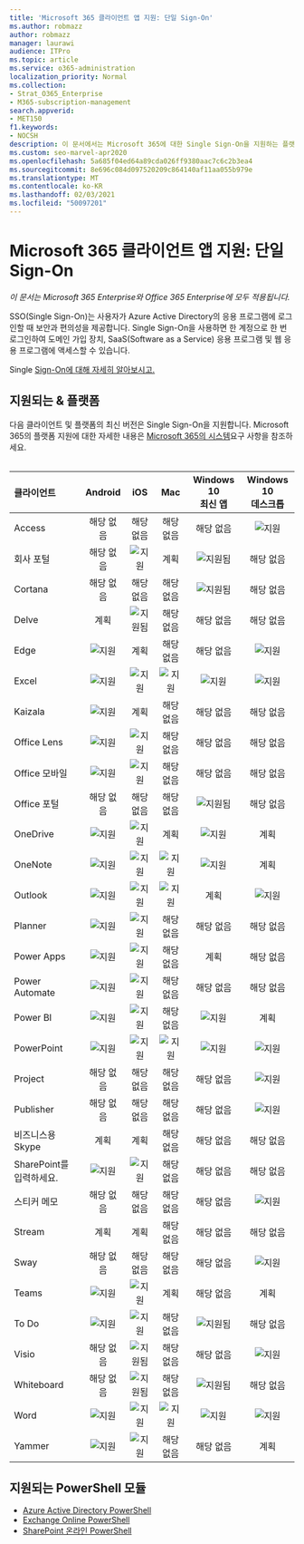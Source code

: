 ```yaml
---
title: 'Microsoft 365 클라이언트 앱 지원: 단일 Sign-On'
ms.author: robmazz
author: robmazz
manager: laurawi
audience: ITPro
ms.topic: article
ms.service: o365-administration
localization_priority: Normal
ms.collection:
- Strat_O365_Enterprise
- M365-subscription-management
search.appverid:
- MET150
f1.keywords:
- NOCSH
description: 이 문서에서는 Microsoft 365에 대한 Single Sign-On을 지원하는 플랫폼, 클라이언트 및 PowerShell 모듈에 대해 자세히 알아보고 있습니다.
ms.custom: seo-marvel-apr2020
ms.openlocfilehash: 5a685f04ed64a89cda026ff9380aac7c6c2b3ea4
ms.sourcegitcommit: 8e696c084d097520209c864140af11aa055b979e
ms.translationtype: MT
ms.contentlocale: ko-KR
ms.lasthandoff: 02/03/2021
ms.locfileid: "50097201"
---
```

# <a name="microsoft-365-client-app-support-single-sign-on"></a>Microsoft 365 클라이언트 앱 지원: 단일 Sign-On

*이 문서는 Microsoft 365 Enterprise와 Office 365 Enterprise에 모두 적용됩니다.*

SSO(Single Sign-On)는 사용자가 Azure Active Directory의 응용 프로그램에 로그인할 때 보안과 편의성을 제공합니다. Single Sign-On을 사용하면 한 계정으로 한 번 로그인하여 도메인 가입 장치, SaaS(Software as a Service) 응용 프로그램 및 웹 응용 프로그램에 액세스할 수 있습니다.

Single [Sign-On에 대해 자세히 알아보시고.](/azure/active-directory/manage-apps/what-is-single-sign-on)

## <a name="supported-clients--platforms"></a>지원되는 & 플랫폼

다음 클라이언트 및 플랫폼의 최신 버전은 Single Sign-On을 지원합니다. Microsoft 365의 플랫폼 지원에 대한 자세한 내용은 [Microsoft 365의 시스템](/microsoft-365/microsoft-365-and-office-resources)요구 사항을 참조하세요.
<br>
<br>

| 클라이언트 | Android | iOS | Mac| Windows 10 <br> 최신 앱| Windows 10 <br> 데스크톱 |
|:---|:---:|:---:|:---:|:---:|:---:|
| Access | 해당 없음 | 해당 없음 | 해당 없음 | 해당 없음 | ![지원](../media/check-mark.png) |
| 회사 포털 | 해당 없음 | ![지원](../media/check-mark.png) | 계획 | ![지원됨](../media/check-mark.png) | 해당 없음 |
| Cortana | 해당 없음 | 해당 없음 | 해당 없음 | ![지원됨](../media/check-mark.png) | 해당 없음 |
| Delve | 계획 | ![지원됨](../media/check-mark.png) | 해당 없음 | 해당 없음 | 해당 없음 |
| Edge | ![지원](../media/check-mark.png) | 계획 | 해당 없음 | 해당 없음 | ![지원](../media/check-mark.png) |
| Excel | ![지원](../media/check-mark.png) | ![지원](../media/check-mark.png) | ![지원](../media/check-mark.png) | ![지원](../media/check-mark.png) | ![지원](../media/check-mark.png) |
| Kaizala | ![지원](../media/check-mark.png) | 계획 | 해당 없음 | 해당 없음 | 해당 없음 |
| Office Lens| ![지원](../media/check-mark.png) | ![지원](../media/check-mark.png) | 해당 없음 | 해당 없음 | 해당 없음 |
| Office 모바일 | ![지원](../media/check-mark.png) | ![지원](../media/check-mark.png) | 해당 없음 | 해당 없음 | 해당 없음 |
| Office 포털 | 해당 없음 | 해당 없음 | 해당 없음 | ![지원됨](../media/check-mark.png) | 해당 없음 |
| OneDrive | ![지원](../media/check-mark.png) | ![지원](../media/check-mark.png) | 계획 | ![지원](../media/check-mark.png) | 계획 |
| OneNote | ![지원](../media/check-mark.png) | ![지원](../media/check-mark.png) | ![지원](../media/check-mark.png) | ![지원](../media/check-mark.png) | 계획 |
| Outlook | ![지원](../media/check-mark.png) | ![지원](../media/check-mark.png) | ![지원](../media/check-mark.png) | 계획 | ![지원](../media/check-mark.png) |
| Planner | ![지원](../media/check-mark.png) | ![지원](../media/check-mark.png) | 해당 없음 | 해당 없음 | 해당 없음 |
| Power Apps | ![지원](../media/check-mark.png) | ![지원](../media/check-mark.png) | 해당 없음 | 계획 | 해당 없음 |
| Power Automate | ![지원](../media/check-mark.png) | ![지원](../media/check-mark.png) | 해당 없음 | 해당 없음 | 해당 없음 |
| Power BI | ![지원](../media/check-mark.png) | ![지원](../media/check-mark.png) | 해당 없음 | ![지원](../media/check-mark.png) | 계획 |
| PowerPoint | ![지원](../media/check-mark.png) | ![지원](../media/check-mark.png) | ![지원](../media/check-mark.png) | ![지원](../media/check-mark.png) | ![지원](../media/check-mark.png) |
| Project | 해당 없음 | 해당 없음 | 해당 없음 | 해당 없음 | ![지원](../media/check-mark.png) |
| Publisher | 해당 없음 | 해당 없음 | 해당 없음 | 해당 없음 | ![지원](../media/check-mark.png) |
| 비즈니스용 Skype | 계획 | 계획 | 해당 없음 | 해당 없음 | 해당 없음 |
| SharePoint를 입력하세요. | ![지원](../media/check-mark.png) | ![지원](../media/check-mark.png) | 해당 없음 | 해당 없음 | 해당 없음 |
| 스티커 메모 | 해당 없음 | 해당 없음 | 해당 없음 | 해당 없음 | ![지원](../media/check-mark.png) |
| Stream | 계획 | 계획 | 해당 없음 | 해당 없음 | 해당 없음 |
| Sway | 해당 없음 | 해당 없음 | 해당 없음 | 해당 없음 | ![지원](../media/check-mark.png) |
| Teams | ![지원](../media/check-mark.png) | ![지원](../media/check-mark.png) | 계획 | 해당 없음 | 계획 |
| To Do | ![지원](../media/check-mark.png) | ![지원](../media/check-mark.png) | 해당 없음 | ![지원됨](../media/check-mark.png) | 해당 없음 |
| Visio | 해당 없음 | ![지원됨](../media/check-mark.png) | 해당 없음 | 해당 없음 | ![지원](../media/check-mark.png) |
| Whiteboard | 해당 없음 | ![지원됨](../media/check-mark.png) | 해당 없음 | ![지원됨](../media/check-mark.png) | 해당 없음 |
| Word | ![지원](../media/check-mark.png) | ![지원](../media/check-mark.png) | ![지원](../media/check-mark.png) | ![지원](../media/check-mark.png) | ![지원](../media/check-mark.png) |
| Yammer | ![지원](../media/check-mark.png) | ![지원](../media/check-mark.png) | 해당 없음 | 해당 없음 | 계획 |

## <a name="supported-powershell-modules"></a>지원되는 PowerShell 모듈

- [Azure Active Directory PowerShell](/powershell/azure/active-directory/overview?view=azureadps-2.0)
- [Exchange Online PowerShell](/powershell/exchange/exchange-online-powershell)
- [SharePoint 온라인 PowerShell](/powershell/sharepoint/sharepoint-online/connect-sharepoint-online)
